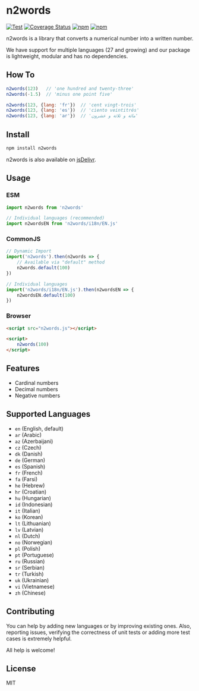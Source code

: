 # n2words

[![Test](https://github.com/forzagreen/n2words/workflows/Test/badge.svg?branch=master)](https://github.com/forzagreen/n2words/actions)
[![Coverage Status](https://coveralls.io/repos/github/forzagreen/n2words/badge.svg?branch=master)](https://coveralls.io/github/forzagreen/n2words?branch=master)
[![npm](https://img.shields.io/npm/v/n2words.svg)](https://npmjs.com/package/n2words)
[![npm](https://img.shields.io/npm/dw/n2words)](https://npmjs.com/package/n2words)

n2words is a library that converts a numerical number into a written number.

We have support for multiple languages (27 and growing) and our package is lightweight, modular and has no dependencies.

## How To

```js
n2words(123)   // 'one hundred and twenty-three'
n2words(-1.5)  // 'minus one point five'

n2words(123, {lang: 'fr'})  // 'cent vingt-trois'
n2words(123, {lang: 'es'})  // 'ciento veintitrés'
n2words(123, {lang: 'ar'})  // 'مائة و ثلاثة و عشرون'
```

## Install

```sh
npm install n2words
```

n2words is also available on [jsDelivr](https://jsdelivr.com/package/npm/n2words).

## Usage

### ESM

```js
import n2words from 'n2words'

// Individual languages (recommended)
import n2wordsEN from 'n2words/i18n/EN.js'
```

### CommonJS

```js
// Dynamic Import
import('n2words').then(n2words => {
    // Available via "default" method
    n2words.default(100)
})

// Individual languages
import('n2words/i18n/EN.js').then(n2wordsEN => {
    n2wordsEN.default(100)
})
```

### Browser

```html
<script src="n2words.js"></script>

<script>
    n2words(100)
</script>
```

## Features

- Cardinal numbers
- Decimal numbers
- Negative numbers

## Supported Languages

- `en` (English, default)
- `ar` (Arabic)
- `az` (Azerbaijani)
- `cz` (Czech)
- `dk` (Danish)
- `de` (German)
- `es` (Spanish)
- `fr` (French)
- `fa` (Farsi)
- `he` (Hebrew)
- `hr` (Croatian)
- `hu` (Hungarian)
- `id` (Indonesian)
- `it` (Italian)
- `ko` (Korean)
- `lt` (Lithuanian)
- `lv` (Latvian)
- `nl` (Dutch)
- `no` (Norwegian)
- `pl` (Polish)
- `pt` (Portuguese)
- `ru` (Russian)
- `sr` (Serbian)
- `tr` (Turkish)
- `uk` (Ukrainian)
- `vi` (Vietnamese)
- `zh` (Chinese)

## Contributing

You can help by adding new languages or by improving existing ones. Also, reporting issues, verifying the correctness of unit tests or adding more test cases is extremely helpful.

All help is welcome!

## License

MIT
